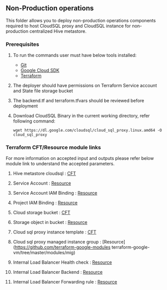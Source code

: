 ## Non-Production operations ##

This folder allows you to deploy non-production operations components required to host CloudSQL proxy and CloudSQL instance for non-production centralized Hive metastore.

### Prerequisites ###
1. To run the commands user must have below tools installed:
    - [Git](https://git-scm.com/downloads)
    - [Google Cloud SDK](https://cloud.google.com/sdk/docs/install)
    - [Terraform](https://www.terraform.io/downloads.html)
2. The deployer should have permissions on Terraform Service account and State file storage bucket
3. The backend.tf and terraform.tfvars should be reviewed before deployment
4. Download CloudSQL Binary in the current working directory, refer following command:

   `wget https://dl.google.com/cloudsql/cloud_sql_proxy.linux.amd64 -O cloud_sql_proxy`
### Terraform CFT/Resource module links ###
For more information on accepted input and outputs please refer below module link to understand the accepted parameters.

1. Hive metastore cloudsql : [CFT](https://github.com/terraform-google-modules/terraform-google-sql-db/blob/master/examples/mysql-ha)
2. Service Account : [Resource](https://registry.terraform.io/providers/hashicorp/google/latest/docs/resources/google_service_account)
3. Service Account IAM Binding : [Resource](https://registry.terraform.io/providers/hashicorp/google/latest/docs/resources/google_service_account_iam)
4. Project IAM Binding : [Resource](https://registry.terraform.io/providers/hashicorp/google/latest/docs/resources/google_project_iam)
5. Cloud storage bucket : [CFT](https://github.com/terraform-google-modules/cloud-foundation-fabric/tree/master/modules/gcs?ref=v5.1.0)
6. Storage object in bucket : [Resource](https://registry.terraform.io/providers/hashicorp/google/latest/docs/resources/storage_bucket_object)

7. Cloud sql proxy instance template : [CFT](https://github.com/terraform-google-modules/terraform-google-vm/tree/master/modules/instance_template)
8. Cloud sql proxy managed instance group : [Resource](https://github.com/terraform-google-modules
terraform-google-vm/tree/master/modules/mig)
9. Internal Load Balancer Health check : [Resource](https://registry.terraform.io/providers/hashicorp/google/latest/docs/resources/compute_health_check)
10. Internal Load Balancer Backend : [Resource](https://registry.terraform.io/providers/hashicorp/google/latest/docs/resources/compute_region_backend_service)
11. Internal Load Balancer Forwarding rule : [Resource](https://registry.terraform.io/providers/hashicorp/google/latest/docs/resources/compute_forwarding_rule)
